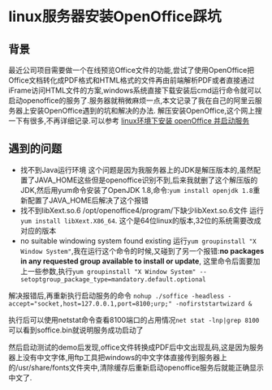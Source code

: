 # linux服务器安装OpenOffice踩坑

## 背景
最近公司项目需要做一个在线预览Office文件的功能,尝试了使用OpenOffice把Office文档转化成PDF格式和HTML格式的文件再由前端解析PDF或者直接通过iFrame访问HTML文件的方案,windows系统直接下载安装后cmd运行命令就可以启动openoffice的服务了.服务器就稍微麻烦一点,本文记录了我在自己的阿里云服务器上安装OpenOffice遇到的坑和解决的办法.
解压安装OpenOffice,这个网上搜一下有很多,不再详细记录.可以参考 [linux环境下安装 openOffice 并启动服务](https://www.cnblogs.com/Oliver-rebirth/p/Linux_openOffice.html)

## 遇到的问题
- 找不到Java运行环境
这个问题是因为我服务器上的JDK是解压版本的,虽然配置了JAVA_HOME这些但是openoffice识别不到,后来我就删了这个解压版的JDK,然后用yum命令安装了OpenJDK 1.8,命令:`yum install openjdk 1.8`重新配置了JAVA_HOME后解决了这个报错
- 找不到libXext.so.6
/opt/openoffice4/program/下缺少libXext.so.6文件  运行`yum install libXext.X86_64`. 这个是64位linux的版本,32位的系统需要改成对应的版本
- no suitable windowing system found existing
运行`yum groupinstall "X Window System"`,我在运行这个命令的时候,又碰到了另一个报错:**no packages in any requested group available to install or update**, 这里命令后面要加上一些参数,执行`yum groupinstall "X Window System" --setoptgroup_package_type=mandatory.default.optional`

解决报错后,再重新执行启动服务的命令 `nohup ./soffice -headless -accept="socket,host=127.0.0.1,port=8100;urp;" -nofirststartwizard &`

执行后可以使用netstat命令查看8100端口的占用情况`net stat -lnp|grep 8100` 可以看到soffice.bin就说明服务成功启动了

然后启动测试的demo后发现,office文件转换成PDF后中文出现乱码,这是因为服务器上没有中文字体,用ftp工具把windows的中文字体直接传到服务器上的/usr/share/fonts文件夹中,清除缓存后重新启动openoffice服务后就能正确显示中文了.